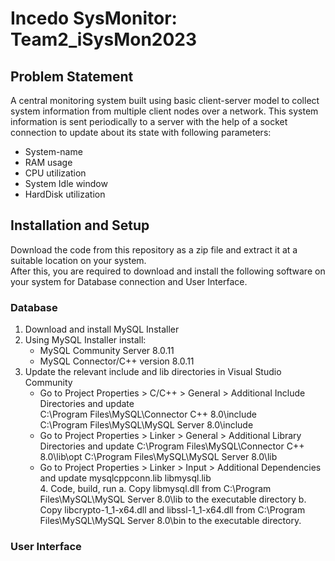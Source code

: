 <h1> Incedo SysMonitor: Team2_iSysMon2023</h1>
<h2>Problem Statement</h2>
A central monitoring system built using basic client-server model to collect system information from multiple client nodes over a network. This system information is sent periodically to a server with the help of a socket connection to update about its state with following parameters:
<ul>
  <li>System-name</li>
  <li>RAM usage</li>
  <li>CPU utilization</li>
  <li>System Idle window</li>
  <li>HardDisk utilization</li>
</ul>

<h2>Installation and Setup</h2>
Download the code from this repository as a zip file and extract it at a suitable location on your system.<br>
After this, you are required to download and install the following software on your system for Database connection and User Interface.<br> 
<h3>Database</h3>
<ol>
  <li>  
    Download and install MySQL Installer
  </li> 
  <li>
    Using MySQL Installer install: 
    <ul>
      <li>MySQL Community Server 8.0.11</li> 
      <li>MySQL Connector/C++ version 8.0.11</li>
    </ul>
  </li> 
  <li>
    Update the relevant include and lib directories in Visual Studio Community
    <ul>
      <li>Go to Project Properties > C/C++ > General > Additional Include Directories and update<br>
        C:\Program Files\MySQL\Connector C++ 8.0\include <br>
        C:\Program Files\MySQL\MySQL Server 8.0\include 
      </li>
      <li>	Go to Project Properties > Linker > General > Additional Library Directories and update
        C:\Program Files\MySQL\Connector C++ 8.0\lib\opt 
        C:\Program Files\MySQL\MySQL Server 8.0\lib 
      </li>
      <li>	Go to Project Properties > Linker > Input > Additional Dependencies and update
        mysqlcppconn.lib 
        libmysql.lib
      </li>
  </li>
  4.	Code, build, run 
  a. Copy libmysql.dll from C:\Program Files\MySQL\MySQL Server 8.0\lib to the executable directory 
  b. Copy libcrypto-1_1-x64.dll and libssl-1_1-x64.dll from C:\Program Files\MySQL\MySQL Server 8.0\bin to the executable directory.
</ol>
<h3>User Interface</h3>

